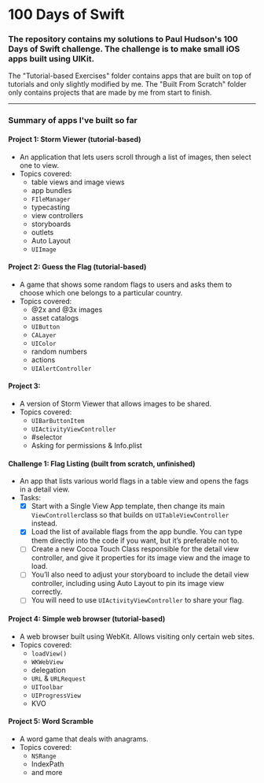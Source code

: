 # 100 Days of Swift

### The repository contains my solutions to Paul Hudson's 100 Days of Swift challenge. The challenge is to make small iOS apps built using UIKit.

The "Tutorial-based Exercises" folder contains apps that are built on top of tutorials and only slightly modified by me. The "Built From Scratch" folder only contains projects that are made by me from start to finish.

---

### Summary of apps I've built so far

#### Project 1: Storm Viewer (tutorial-based)

- An application that lets users scroll through a list of images, then select one to view.
- Topics covered:
   - table views and image views
   - app bundles
   - `FIleManager`
   - typecasting
   - view controllers
   - storyboards
   - outlets
   - Auto Layout
   - `UIImage`

#### Project 2: Guess the Flag (tutorial-based)

- A game that shows some random flags to users and asks them to choose which one belongs to a particular country.
- Topics covered:
   - @2x and @3x images
   - asset catalogs
   - `UIButton`
   - `CALayer`
   - `UIColor`
   - random numbers
   - actions
   - `UIAlertController`

#### Project 3:

- A version of Storm Viewer that allows images to be shared.
- Topics covered:
   - `UIBarButtonItem`
   - `UIActivityViewController`
   - \#selector
   - Asking for permissions & Info.plist

#### Challenge 1: Flag Listing (built from scratch, unfinished)

- An app that lists various world flags in a table view and opens the fags in a detail view.
- Tasks:
   - [x] Start with a Single View App template, then change its main `ViewController`class so that builds on `UITableViewController` instead.
   - [x] Load the list of available flags from the app bundle. You can type them directly into the code if you want, but it’s preferable not to.
   - [ ] Create a new Cocoa Touch Class responsible for the detail view controller, and give it properties for its image view and the image to load.
   - [ ] You’ll also need to adjust your storyboard to include the detail view controller, including using Auto Layout to pin its image view correctly.
   - [ ] You will need to use `UIActivityViewController` to share your flag.

#### Project 4: Simple web browser (tutorial-based)

- A web browser built using WebKit. Allows visiting only certain web sites.
- Topics covered:
   - `loadView()`
   - `WKWebView`
   - delegation
   - `URL`  & `URLRequest`
   - `UIToolbar`
   - `UIProgressView`
   - KVO

#### Project 5: Word Scramble

- A word game that deals with anagrams.
- Topics covered:
   - `NSRange`
   - IndexPath
   - and more

